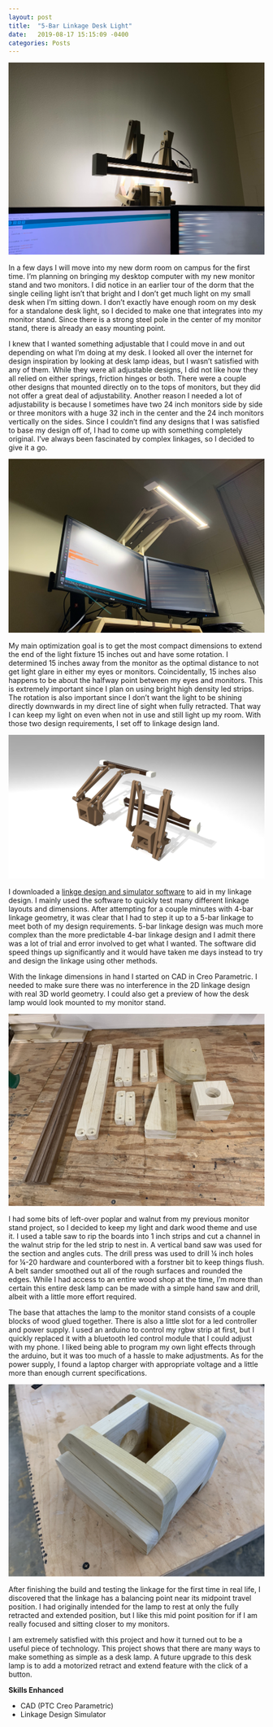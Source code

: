 ```yaml
---
layout: post
title:  "5-Bar Linkage Desk Light"
date:   2019-08-17 15:15:09 -0400
categories: Posts
---
```

![Cover Image](/img/5bar_1.jpg)

In a few days I will move into my new dorm room on campus for the first time. I’m planning on bringing my desktop computer with my new monitor stand and two monitors. I did notice in an earlier tour of the dorm that the single ceiling light isn’t that bright and I don’t get much light on my small desk when I’m sitting down. I don’t exactly have enough room on my desk for a standalone desk light, so I decided to make one that integrates into my monitor stand. Since there is a strong steel pole in the center of my monitor stand, there is already an easy mounting point. 

I knew that I wanted something adjustable that I could move in and out depending on what I’m doing at my desk. I looked all over the internet for design inspiration by looking at desk lamp ideas, but I wasn’t satisfied with any of them. While they were all adjustable designs, I did not like how they all relied on either springs, friction hinges or both. There were a couple other designs that mounted directly on to the tops of monitors, but they did not offer a great deal of adjustability. Another reason I needed a lot of adjustability is because I sometimes have two 24 inch monitors side by side or three monitors with a huge 32 inch in the center and the 24 inch monitors vertically on the sides. Since I couldn’t find any designs that I was satisfied to base my design off of, I had to come up with something completely original. I’ve always been fascinated by complex linkages, so I decided to give it a go.

![Lower Angle Image](/img/5bar_2.jpg)

My main optimization goal is to get the most compact dimensions to extend the end of the light fixture 15 inches out and have some rotation. I determined 15 inches away from the monitor as the optimal distance to not get light glare in either my eyes or monitors. Coincidentally, 15 inches also happens to be about the halfway point between my eyes and monitors. This is extremely important since I plan on using bright high density led strips. The rotation is also important since I don’t want the light to be shining directly downwards in my direct line of sight when fully retracted. That way I can keep my light on even when not in use and still light up my room. With those two design requirements, I set off to linkage design land. 

![CAD Render](/img/5bar_render.jpg)

I downloaded a [linkge design and simulator software](https://blog.rectorsquid.com/linkage-mechanism-designer-and-simulator/) to aid in my linkage design. I mainly used the software to quickly test many different linkage layouts and dimensions. After attempting for a couple minutes with 4-bar linkage geometry, it was clear that I had to step it up to a 5-bar linkage to meet both of my design requirements. 5-bar linkage design was much more complex than the more predictable 4-bar linkage design and I admit there was a lot of trial and error involved to get what I wanted. The software did speed things up significantly and it would have taken me days instead to try and design the linkage using other methods. 

With the linkage dimensions in hand I started on CAD in Creo Parametric. I needed to make sure there was no interference in the 2D linkage design with real 3D world geometry. I could also get a preview of how the desk lamp would look mounted to my monitor stand. 

![Wood Parts Image](/img/5bar_3.jpg)

I had some bits of left-over poplar and walnut from my previous monitor stand project, so I decided to keep my light and dark wood theme and use it. I used a table saw to rip the boards into 1 inch strips and cut a channel in the walnut strip for the led strip to nest in. A vertical band saw was used for the section and angles cuts. The drill press was used to drill ¼ inch holes for ¼-20 hardware and counterbored with a forstner bit to keep things flush. A belt sander smoothed out all of the rough surfaces and rounded the edges. While I had access to an entire wood shop at the time, I’m more than certain this entire desk lamp can be made with a simple hand saw and drill, albeit with a little more effort required. 

The base that attaches the lamp to the monitor stand consists of a couple blocks of wood glued together. There is also a little slot for a led controller and power supply. I used an arduino to control my rgbw strip at first, but I quickly replaced it with a bluetooth led control module that I could adjust with my phone. I liked being able to program my own light effects through the arduino, but it was too much of a hassle to make adjustments. As for the power supply, I found a laptop charger with appropriate voltage and a little more than enough current specifications. 

![Mounting Base Image](/img/5bar_4.jpg)

After finishing the build and testing the linkage for the first time in real life, I discovered that the linkage has a balancing point near its midpoint travel position. I had originally intended for the lamp to rest at only the fully retracted and extended position, but I like this mid point position for if I am really focused and sitting closer to my monitors. 

I am extremely satisfied with this project and how it turned out to be a useful piece of technology. This project shows that there are many ways to make something as simple as a desk lamp. A future upgrade to this desk lamp is to add a motorized retract and extend feature with the click of a button. 

**Skills Enhanced**
- CAD (PTC Creo Parametric)
- Linkage Design Simulator